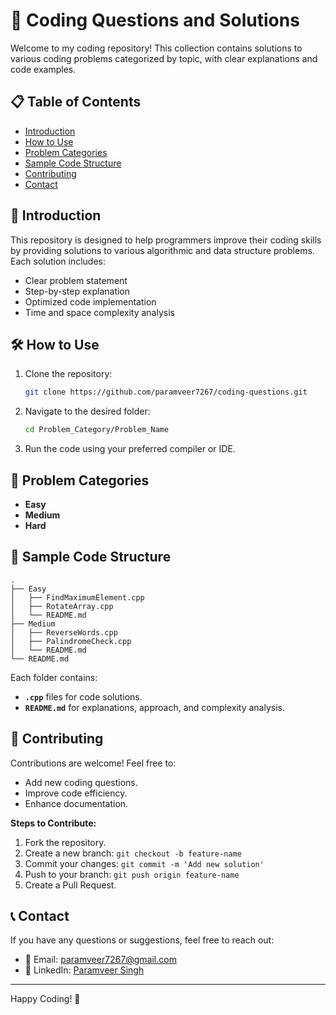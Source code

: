 # 🚀 Coding Questions and Solutions

Welcome to my coding repository! This collection contains solutions to various coding problems categorized by topic, with clear explanations and code examples.

## 📋 Table of Contents
- [Introduction](#introduction)
- [How to Use](#how-to-use)
- [Problem Categories](#problem-categories)
- [Sample Code Structure](#sample-code-structure)
- [Contributing](#contributing)
- [Contact](#contact)

## 📖 Introduction
This repository is designed to help programmers improve their coding skills by providing solutions to various algorithmic and data structure problems. Each solution includes:
- Clear problem statement
- Step-by-step explanation
- Optimized code implementation
- Time and space complexity analysis

## 🛠️ How to Use
1. Clone the repository:
   ```bash
   git clone https://github.com/paramveer7267/coding-questions.git
   ```
2. Navigate to the desired folder:
   ```bash
   cd Problem_Category/Problem_Name
   ```
3. Run the code using your preferred compiler or IDE.

## 📂 Problem Categories
<!-- - **Arrays**
- **Strings**
- **Linked Lists**
- **Recursion & Backtracking**
- **Sorting Algorithms**
- **Dynamic Programming**
- **Graphs and Trees**
- **Bit Manipulation** -->

- **Easy**
- **Medium**
- **Hard**

## 📝 Sample Code Structure
<!-- ```
.
├── Arrays
│   ├── FindMaximumElement.cpp
│   ├── RotateArray.cpp
│   └── README.md
├── Strings
│   ├── ReverseWords.cpp
│   ├── PalindromeCheck.cpp
│   └── README.md
└── README.md
``` -->
```
.
├── Easy
│   ├── FindMaximumElement.cpp
│   ├── RotateArray.cpp
│   └── README.md
├── Medium
│   ├── ReverseWords.cpp
│   ├── PalindromeCheck.cpp
│   └── README.md
└── README.md
```

Each folder contains:
- **`.cpp`** files for code solutions.
- **`README.md`** for explanations, approach, and complexity analysis.

## 🤝 Contributing
Contributions are welcome! Feel free to:
- Add new coding questions.
- Improve code efficiency.
- Enhance documentation.

**Steps to Contribute:**
1. Fork the repository.
2. Create a new branch: `git checkout -b feature-name`
3. Commit your changes: `git commit -m 'Add new solution'`
4. Push to your branch: `git push origin feature-name`
5. Create a Pull Request.

## 📞 Contact
If you have any questions or suggestions, feel free to reach out:
- 📧 Email: paramveer7267@gmail.com
- 💬 LinkedIn: [Paramveer Singh](https://www.linkedin.com/in/paramveer7267/)

---
Happy Coding! 🚀

